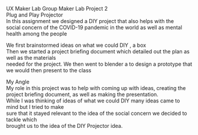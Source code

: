 UX Maker Lab 
Group Maker Lab Project 2  
Plug and Play Projector  
In this assignment we designed a DIY project that also helps with the  
social concern of the COVID-19 pandemic in the world as well as mental health among the people  
  
We first brainstormed ideas on what we could DIY , a box  
Then we started a project briefing document which detailed out the plan as well as the materials  
needed for the project.
We then went to blender a to design a prototype that we would then present to the class  
  
My Angle  
My role in this project was to help with coming up with ideas, creating the project briefing   document, as well as making the presentation.  
While I was thinking of ideas of what we could DIY many ideas came to mind but I tried to make  
sure that it stayed relevant to the idea of the social concern we decided to tackle which  
brought us to the idea of the DIY Projector idea.  